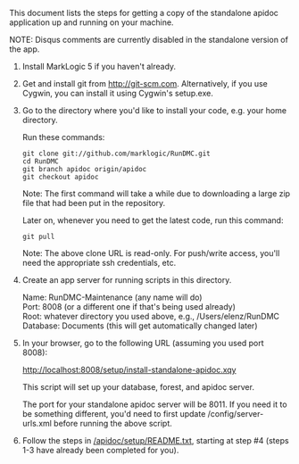 This document lists the steps for getting a copy of the standalone apidoc
application up and running on your machine.

NOTE: Disqus comments are currently disabled in the standalone version of the app.

 1. Install MarkLogic 5 if you haven't already.

 2. Get and install git from <http://git-scm.com>.
    Alternatively, if you use Cygwin, you can install it using Cygwin's setup.exe.

 3. Go to the directory where you'd like to install your code,
    e.g. your home directory.

    Run these commands:

        git clone git://github.com/marklogic/RunDMC.git
        cd RunDMC
        git branch apidoc origin/apidoc
        git checkout apidoc

    Note: The first command will take a while due to downloading a large
          zip file that had been put in the repository.

    Later on, whenever you need to get the latest code, run this command:

        git pull

    Note: The above clone URL is read-only. For push/write access, you'll
          need the appropriate ssh credentials, etc.

 4. Create an app server for running scripts in this directory.

    Name: RunDMC-Maintenance (any name will do)  
    Port: 8008 (or a different one if that's being used already)  
    Root: whatever directory you used above, e.g., /Users/elenz/RunDMC  
    Database: Documents (this will get automatically changed later)  

 5. In your browser, go to the following URL (assuming you used port 8008):

    <http://localhost:8008/setup/install-standalone-apidoc.xqy>
 
    This script will set up your database, forest, and apidoc server.
 
    The port for your standalone apidoc server will be 8011. If you need it
    to be something different, you'd need to first update /config/server-urls.xml
    before running the above script.

 6. Follow the steps in [/apidoc/setup/README.txt][], starting at step #4
    (steps 1-3 have already been completed for you).

[/apidoc/setup/README.txt]: http://github.com/marklogic/RunDMC/blob/apidoc/apidoc/setup/README.txt
